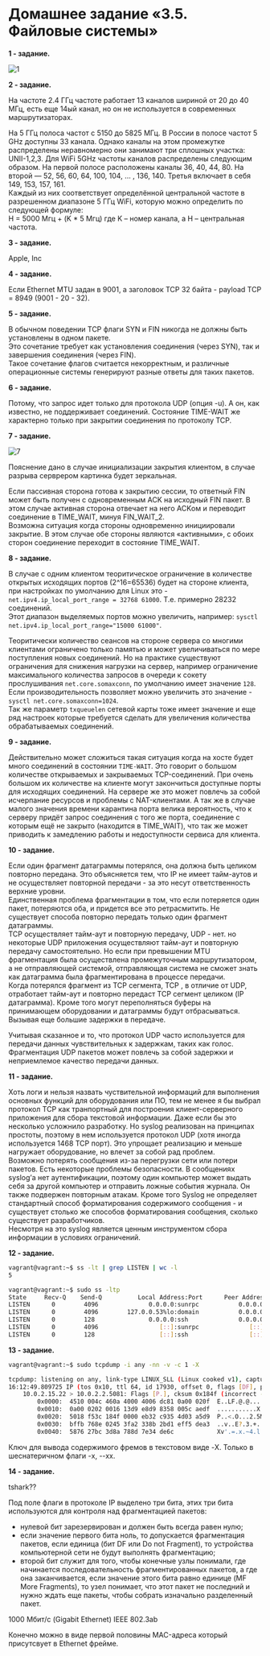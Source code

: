 # Домашнее задание «3.5. Файловые системы»

**1 - задание.**

![1](1.gif)


**2 - задание.**

На частоте 2.4 ГГц частоте работает 13 каналов шириной от 20 до 40 МГц, есть еще 14ый канал, но он не используется в современных маршрутизаторах.

На 5 ГГц полоса частот с 5150 до 5825 МГц. В России в полосе частот 5 GHz доступны 33 канала. Однако каналы на этом промежутке распределены неравномерно они занимают три сплошных участка: 
UNII-1,2,3. Для WiFi 5GHz частоты каналов распределены следующим образом. На первой полосе расположены каналы 36, 40, 44, 80. 
На второй — 52, 56, 60, 64, 100, 104, … , 136, 140. Третья включает в себя 149, 153, 157, 161.    
Каждый из них соответствует определённой центральной частоте в разрешенном диапазоне 5 ГГц WiFi, которую можно определить по следующей формуле:    
H = 5000 Мгц + (K * 5 Мгц)
где K – номер канала, а H – центральная частота.


  
**3 - задание.**

Apple, Inc



**4 - задание.**

Если Ethernet MTU задан в 9001, а заголовок TCP 32 байта - payload TCP = 8949 (9001 - 20 - 32). 


**5 - задание.**

В обычном поведении TCP флаги SYN и FIN никогда не должны быть установлены в одном пакете.    
Это сочетание требует как установления соединения (через SYN), так и завершения соединения (через FIN).    
Такое сочетание флагов считается некорректным, и различные операционные системы генерируют разные ответы для таких пакетов.



**6 - задание.**

Потому, что запрос идет только для протокола UDP (опция -u). А он, как известно, не поддерживает соединений. Состояние TIME-WAIT же характерно только при закрытии соединения по протоколу TCP.



**7 - задание.**

![7](7.gif)

Пояснение дано в случае инициализации закрытия клиентом, в случае разрыва серврером картинка будет зеркальная.    

Если пассивная сторона готова к закрытию сессии, то ответный FIN может быть получен с одновременным ACK на исходный FIN пакет. В этом случае активная сторона отвечает на него ACKом и переводит соединение в TIME_WAIT, минуя FIN_WAIT_2.    
Возможна ситуация когда стороны одновременно инициировали закрытие. В этом случае обе стороны являются «активными», с обоих сторон соединение переходит в состояние TIME_WAIT.
 
 
 
**8 - задание.**

В случае с одним клиентом теоритическое ограничение в количестве открытых исходящих портов (2^16=65536) будет на стороне клиента, 
при настройках по умолчанию для Linux это - `net.ipv4.ip_local_port_range = 32768 61000`. Т.е. примерно 28232 соединений.    
Этот диапазон выделяемых портов можно увеличить, например: `sysctl net.ipv4.ip_local_port_range="15000 61000"`.

Теоритически количество сеансов на стороне сервера со многими клиентами ограничено только памятью и может увеличиваться по мере поступления новых соединений.
Но на практике существуют ограничения для снижения нагрузки на сервер, например ограничение максимального количества запросов в очереди к сокету прослушивания `net.core.somaxconn`,
по умолчанию имеет значение `128`. Если производительность позволяет можно увеличить это значение - `sysctl net.core.somaxconn=1024`.   
Так же параметр `txqueuelen` сетевой карты тоже имеет значение и еще ряд настроек которые требуется сделать для увеличения количества обрабатываемых соединений.


**9 - задание.**

Действительно может сложиться такая ситуация когда на хосте будет много соединений в состоянии `TIME-WAIT`.
Это говорит о большом количестве открываемых и закрываемых TCP-соединений. 
При очень большом их количестве на клиенте могут закончиться доступные порты для исходящих соединений.
На сервере же это может повлечь за собой исчерпание ресурсов и проблемы с NAT-клиентами. А так же в случае 
малого значения времени карантина порта велика вероятность, что к серверу придёт запрос соединения с того же порта, 
соединение с которым ещё не закрыто (находится в TIME_WAIT), что так же может приводить к замедлению работы и недоступности сервиса для клиента.



**10 - задание.**

Если один фрагмент датаграммы потерялся, она должна быть целиком повторно передана. 
Это объясняется тем, что IP не имеет тайм-аутов и не осуществляет повторной передачи - за это несут ответственность верхние уровни.    
Единственная проблема фрагментации в том, что если потеряется один пакет, потеряются оба, и придется все это ретрасмитить. Не существует способа повторно передать только один фрагмент датаграммы.     
TCP осуществляет тайм-аут и повторную передачу, UDP - нет. но некоторые UDP приложения осуществляют тайм-аут и повторную передачу самостоятельно.
Но если  при превышении MTU фрагментация была осуществлена промежуточным маршрутизатором, а не отправляющей системой, отправляющая система не 
сможет знать как датаграмма была фрагментирована в процессе передачи.    
Когда потерялся фрагмент из TCP сегмента, TCP , в отличие от UDP, отработает тайм-аут и повторно передаст TCP сегмент целиком (IP датаграмма). 
Кроме того могут переполняться буферы на принимающем оборудовании и датаграммы будут отбрасываться. Вызывая еще большие задержки в передаче.

Учитывая сказанное и то, что протокол UDP часто используется для передачи данных чувствительных к задержкам, таких как голос. 
Фрагментация UDP пакетов может повлечь за собой задержки и неприемлемое качество передачи данных.




**11 - задание.**

Хоть логи и нельзя назвать чуствительной информаций для выполнения основных функций для оборудования или ПО, тем не менее я бы выбрал протокол TCP как транпортный для построения клиент-серверного приложения для сбора текстовой информации. Даже если бы это несколько усложнило разработку.
Но syslog реализован на принципах простоты, поэтому в нем используется протокол UDP (хотя иногда используется 1468 TCP порт). Это упрощает реализацию и меньше нагружает оборудование, но влечет за собой рад проблем.    
Возможно потерять сообщения из-за перегрузки сети или потери пакетов. Есть некоторые проблемы безопасности. В сообщениях syslog’а нет аутентификации, поэтому один компьютер может выдать себя за другой компьютер и отправить ложные события журнала. Он также подвержен повторным атакам.
Кроме того Syslog не определяет стандартный способ форматирования содержимого сообщения - и существует столько же способов форматирования сообщения, сколько существует разработчиков.    
Несмотря на это syslog является ценным инструментом сбора информации в условиях ограничений.
 


**12 - задание.**

```bash
vagrant@vagrant:~$ ss -lt | grep LISTEN | wc -l
5
```
```bash
vagrant@vagrant:~$ sudo ss -ltp
State	  Recv-Q	Send-Q			Local Address:Port	    Peer Address:Port           Process
LISTEN		0	     4096		       0.0.0.0:sunrpc           0.0.0.0:*		users:(("rpcbind",pid=599,fd=4),("systemd",pid=1,fd=86))
LISTEN		0	     4096		 127.0.0.53%lo:domain           0.0.0.0:*	  	users:(("systemd-resolve",pid=600,fd=13))
LISTEN		0	     128		       0.0.0.0:ssh              0.0.0.0:*		users:(("sshd",pid=2233,fd=3))
LISTEN		0	     4096		          [::]:sunrpc              [::]:*		users:(("rpcbind",pid=599,fd=6),("systemd",pid=1,fd=88))
LISTEN		0	     128		          [::]:ssh                 [::]:*		users:(("sshd",pid=2233,fd=4))
```


**13 - задание.**

```bash
vagrant@vagrant:~$ sudo tcpdump -i any -nn -v -c 1 -X

tcpdump: listening on any, link-type LINUX_SLL (Linux cooked v1), capture size 262144 bytes
16:12:49.809725 IP (tos 0x10, ttl 64, id 17930, offset 0, flags [DF], proto TCP (6), length 76)
    10.0.2.15.22 > 10.0.2.2.5081: Flags [P.], cksum 0x184f (incorrect -> 0x9265), seq 3906569048:3906569084, ack 6074079, win 62780, length 36
        0x0000:  4510 004c 460a 4000 4006 dc81 0a00 020f  E..LF.@.@.......
        0x0010:  0a00 0202 0016 13d9 e8d9 8358 005c aedf  ...........X.\..
        0x0020:  5018 f53c 184f 0000 eb32 c935 4d03 a5d9  P..<.O...2.5M...
        0x0030:  bffb 768e 0245 3fa2 338b 2bd1 eff5 dea3  ..v..E?.3.+.....
        0x0040:  5876 27bc 3d8a 788d 7e34 de6c            Xv'.=.x.~4.l
```
Ключ для вывода содержимого фремов в текстовом виде -X.
Только в шеснатеричном флаги -x, --xx.



**14 - задание.**

tshark??

Под поле флаги в протоколе IP выделено три бита, этих три бита используются для контроля над фрагментацией пакетов:    
- нулевой бит зарезервирован и должен быть всегда равен нулю;    
- если значение первого бита ноль, то допускается фрагментация пакетов, если единица (бит DF или Do not Fragment), то устройства компьютерной сети не будут выполнять фрагментацию;   
- второй бит служит для того, чтобы конечные узлы понимали, где начинается последовательность фрагментированных пакетов, а где она заканчивается, если значение этого бита равно единице (MF More Fragments), то узел понимает, что этот пакет не последний и нужно ждать еще пакеты, чтобы собрать изначально разделенный пакет.

1000 Мбит/с (Gigabit Ethernet) IEEE 802.3ab


Конечно можно в виде первой половины MAC-адреса который присутсвует в Ethernet фрейме.